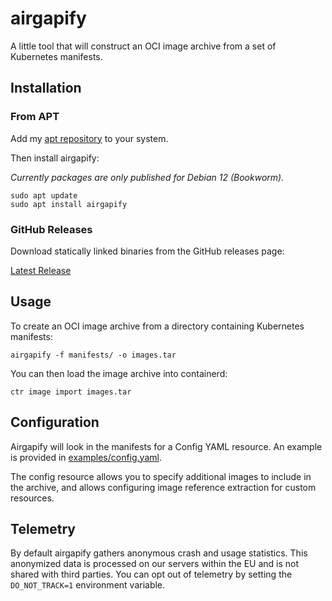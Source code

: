 # airgapify

A little tool that will construct an OCI image archive from a set of Kubernetes manifests.

## Installation

### From APT

Add my [apt repository](https://github.com/dpeckett/apt.dpeckett.dev?tab=readme-ov-file#usage) to your system.

Then install airgapify:

*Currently packages are only published for Debian 12 (Bookworm).*

```shell
sudo apt update
sudo apt install airgapify
```

### GitHub Releases

Download statically linked binaries from the GitHub releases page: 

[Latest Release](https://github.com/dpeckett/airgapify/releases/latest)

## Usage

To create an OCI image archive from a directory containing Kubernetes manifests:

```shell
airgapify -f manifests/ -o images.tar
```

You can then load the image archive into containerd:

```shell
ctr image import images.tar
```

## Configuration

Airgapify will look in the manifests for a Config YAML resource. An example is provided in [examples/config.yaml](examples/config.yaml).

The config resource allows you to specify additional images to include in the archive, and allows configuring image reference extraction for custom resources.

## Telemetry

By default airgapify gathers anonymous crash and usage statistics. This anonymized
data is processed on our servers within the EU and is not shared with third
parties. You can opt out of telemetry by setting the `DO_NOT_TRACK=1`
environment variable.